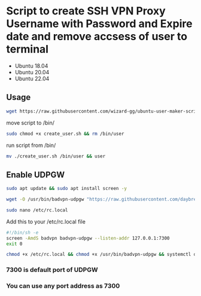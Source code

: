 # Script to create SSH VPN Proxy Username with Password and Expire date and remove accsess of user to terminal

- Ubuntu 18.04
- Ubuntu 20.04
- Ubuntu 22.04

## Usage
```bash 
wget https://raw.githubusercontent.com/wizard-gg/ubuntu-user-maker-script/main/create_user.sh
 ```
 move script to /bin/
```bash 
sudo chmod +x create_user.sh && rm /bin/user
```
run script from /bin/
```bash 
mv ./create_user.sh /bin/user && user
```

## Enable UDPGW
```bash 
sudo apt update && sudo apt install screen -y
 ```
```bash 
wget -O /usr/bin/badvpn-udpgw "https://raw.githubusercontent.com/daybreakersx/premscript/master/badvpn-udpgw64"
 ```
```bash 
sudo nano /etc/rc.local
 ```
Add this to your /etc/rc.local file
```bash 
#!/bin/sh -e
screen -AmdS badvpn badvpn-udpgw --listen-addr 127.0.0.1:7300
exit 0
 ```
```bash 
chmod +x /etc/rc.local && chmod +x /usr/bin/badvpn-udpgw && systemctl daemon-reload && sleep 0.5 && systemctl start rc-local.service && screen -AmdS badvpn badvpn-udpgw --listen-addr 127.0.0.1:7300
```
### 7300 is default port of UDPGW
### You can use any port address as 7300
